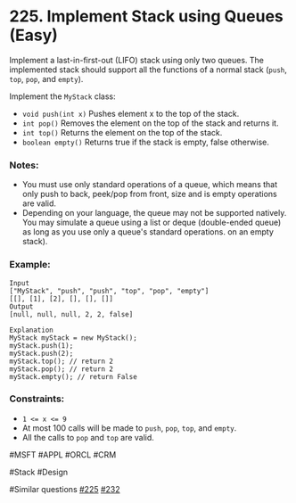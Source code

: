 # 225. Implement Stack using Queues (Easy)

Implement a last-in-first-out (LIFO) stack using only two queues. The implemented stack should support all the functions of a normal stack (`push`, `top`, `pop`, and `empty`).

Implement the `MyStack` class:

- `void push(int x)` Pushes element x to the top of the stack.
- `int pop()` Removes the element on the top of the stack and returns it.
- `int top()` Returns the element on the top of the stack.
- `boolean empty()` Returns true if the stack is empty, false otherwise.

### Notes:

- You must use only standard operations of a queue, which means that only push to back, peek/pop from front, size and is empty operations are valid.
- Depending on your language, the queue may not be supported natively. You may simulate a queue using a list or deque (double-ended queue) as long as you use only a queue's standard operations. on an empty stack).

### Example:

```
Input
["MyStack", "push", "push", "top", "pop", "empty"]
[[], [1], [2], [], [], []]
Output
[null, null, null, 2, 2, false]

Explanation
MyStack myStack = new MyStack();
myStack.push(1);
myStack.push(2);
myStack.top(); // return 2
myStack.pop(); // return 2
myStack.empty(); // return False
```

### Constraints:

- `1 <= x <= 9`
- At most 100 calls will be made to `push`, `pop`, `top`, and `empty`.
- All the calls to `pop` and `top` are valid.

#MSFT #APPL #ORCL #CRM

#Stack #Design

#Similar questions [#225](../p225e/README.md) [#232](../p232e/README.md)
